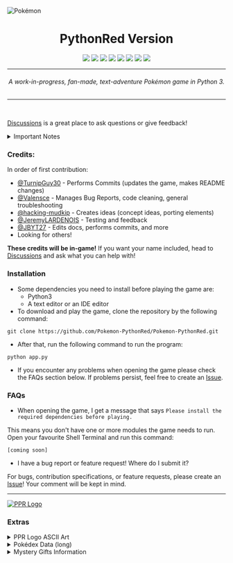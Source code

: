 ![Pokémon](https://raw.githubusercontent.com/Pokemon-PythonRed/Images/main/pokemon.png "Pokémon")
<h1 align="center">PythonRed Version</h1>
<p align="center">
	<a href="https://GitHub.com/Pokemon-PythonRed/Pokemon-PythonRed"><img src="https://gpvc.arturio.dev/Pokemon-PythonRed"></a> <!--Views-->
	<a href="https://GitHub.com/Pokemon-PythonRed/graphs/commit-activity"><img src="https://img.shields.io/badge/maintained%3F-yes-green.svg"></a> <!--Maintained?-->
	<a href="https://GitHub.com/TurnipGuy30"><img src="https://img.shields.io/badge/maintainer-TurnipGuy30-blue"></a> <!--Maintainer-->
	<a href="https://www.python.org/"><img src="https://img.shields.io/badge/made%20with-Python%203-1f425f.svg"></a> <!--Made with Python 3-->
	<a href="https://www.microsoft.com/en-au/software-download/windows10"><img src="https://img.shields.io/badge/platform-Windows%2010-yellow"></a> <!--Platform-->
	<a href="https://github.com/Pokemon-PythonRed/Pokemon-PythonRed/blob/master/LICENSE"><img src="https://img.shields.io/badge/license-CC0--1.0-black"></a> <!--License-->
	<a href="https://GitHub.com/Pokemon-PythonRed/Pokemon-PythonRed/issues"><img src="https://img.shields.io/github/issues/Pokemon-PythonRed/Pokemon-PythonRed.svg"></a> <!--Issues-->
	<a href="https://github.com/Pokemon-PythonRed/Pokemon-PythonRed/stargazers"><img src="https://img.shields.io/github/stars/Pokemon-PythonRed/Pokemon-PythonRed"/></a> <!--Stars-->
</p>

---
<h6 align="center">A work-in-progress, fan-made, text-adventure Pokémon game in Python 3.</h6>

---
<br>

[Discussions](https://github.com/Pokemon-PythonRed/Pokemon-PythonRed/discussions "Pokémon PythonRed Discussions") is a great place to ask questions or give feedback!

<details><summary>Important Notes</summary>

---
- This is not a perfect recreation of `Pokémon Red`; it's a fan-made game that, like `Pokémon Red`, takes place in the fictional Kanto region.
- Prior in-depth knowledge of the `Pokémon` franchise, especially the video game series, is recommended and may be required to fully enjoy this game.
- This project (this GitHub Repository and anything found within) is not endorsed by _Nintendo_, _GAME FREAK_, _Creatures Inc._, _The Pokémon Company_, or whoever owns the franchise these days. This is an independent, fan-made game.
- This game's plot is a work of fiction! Any references to real people or events are completely coincidental.
- The developers use Windows 10 OS, but some effort will be made to make this game cross-platform. However, if we cannot find a way to implement an element in this way, then this game will become Windows 10-only.
---
</details>

### Credits:
In order of first contribution:
- [@TurnipGuy30](https://github.com/TurnipGuy30 "TurnipGuy30's Profile") - Performs Commits (updates the game, makes README changes)
- [@Valensce](https://github.com/Valensce "Valensce's Profile") - Manages Bug Reports, code cleaning, general troubleshooting
- [@hacking-mudkip](https://github.com/hacking-mudkip "hacking-mudkip's Profile") - Creates ideas (concept ideas, porting elements)
- [@JeremyLARDENOIS](https://github.com/JeremyLARDENOIS "JeremyLARDENOIS's Profile") - Testing and feedback
- [@JBYT27](https://github.com/JBYT27) - Edits docs, performs commits, and more
- Looking for others!

**These credits will be in-game!** If you want your name included, head to [Discussions](https://github.com/Pokemon-PythonRed/Pokemon-PythonRed/discussions "Pokémon PythonRed Discussions") and ask what you can help with!

### Installation
- Some dependencies you need to install before playing the game are:
	- Python3
	- A text editor or an IDE editor
- To download and play the game, clone the repository by the following command:
```
git clone https://github.com/Pokemon-PythonRed/Pokemon-PythonRed.git
```
- After that, run the following command to run the program: 

```
python app.py
```

- If you encounter any problems when opening the game please check the FAQs section below. If problems persist, feel free to create an [Issue](https://github.com/Pokemon-PythonRed/Pokemon-PythonRed/issues "Pokémon PythonRed Issues").

### FAQs

- When opening the game, I get a message that says `Please install the required dependencies before playing.`

This means you don't have one or more modules the game needs to run. Open your favourite Shell Terminal and run this command:
```
[coming soon]
```

- I have a bug report or feature request! Where do I submit it?

For bugs, contribution specifications, or feature requests, please create an [Issue](https://github.com/Pokemon-PythonRed/Pokemon-PythonRed/issues "Pokémon PythonRed Issues")! Your comment will be kept in mind.

---
[![PPR Logo](https://raw.githubusercontent.com/Pokemon-PythonRed/Images/main/logo.png "PPR Homepage")](https://github.com/Pokemon-PythonRed)

### Extras

<details><summary>PPR Logo ASCII Art</summary>

(Sorry if it's too big for your screen!)
<pre align="center">
,#&@@&&&&&@&&#.
.*&&@&&&%(((((((((((((((((((((%&&@&@%,
,%&@&#(((((((((((((((((((((((((((((((((((((((%&&@#
.%&@#(((((((((((((((((((((((((((((((((((((((((((((((((((%@&%
@&&((((((((((((((((((((((((((((((((((((((((((((((((((((((((((((#@&&
/&@#*            /(((((((((((((((((((((((((((((((((((((((((((((((((((((%&@.
/&@.                   ((((((((((((((((((((((((((((((((((((((((((((((((((((((#&@.
.@@.                       ((((((((((((((((((((((((((((((((((((((((((((((((((((((((%&&
/&@                          /((((((((((((((((((((((((((((((((((((((((((((((((((((((((((@@.
(&%,                           (((((((((((((((((((((((((((((((((((((((((((((((((((((((((((((&&,
/@%(.                           /(((((((((((((((((((((((((((((((((((((((((((((((((((((((((((((((&@.
.@&(((                           ((((((((((((((((((((((((((((((((((((((((%#%%%&&&&&%%%#%((((((((((((@@
%&((((/        .*#&%%###############%&#((((#%%&%###############%&%((#&&####################%&#((((((((%&*
&@((((((  .%&########((/,          *#############(/,          ,(#########/.               ,(###%&((((((((&%
.&%(((((((&#####(,                      .###/.                      (##,                       .###%#(((((((&@
&#(((((((&###                                                                     ,***,.         (##%((((((((&@
.&%((((((((&##(            /#########(                .##########             ,#############/      .####((((((((&@
@&(((((((((%%###(***      .###&&&@%###       **.      (##%@&@&###.            *##%@%#####@###       (###(((((((((&&
&@(((((((((((%&&####/      .##%@&&###/       *##.      ###@&@####.             *##%&&%%%&@%##(       (###((((((((((&*
,&#((((((((((((#&&&##/      ,##%&###(        *###      .###&####,       ./      *##&(,&##@####       *####((((((((((%@
%@(((((((((((((((#&##/      *#####/        .#####      .######         (#/      *##&%#@#####.       *###@((((((((((((&(
@%(((((((((((((#&&%##*      *##,         .#######      .##/          (###*      *########,         ####&&&#((((((((((&&
#@(((((((%&@&%#####%##/                 *###%@@###                 .(#####,      /#*,            .####@&#####%&&&(((((%&
@&(&&&%##########&####/              *####%@@%####              ,####%@###.                    (####@&#############%&&&&
&&%&%%%##########%##,            ,#####%@%%@%##/            .(####%@&%&###                ./#####&@&###################&
@&%%%%%%########%###.        .#####%@&%&&#(%%##/         (#####&&%&&%%@###           .#######&@&&%#####################&
%&%%%%%%%%#######&####(       (##@%%&%/.    &%####,      /##&&%&%##&@#&##(             .(###&@%/%@@&%##################&
@%%%%%%%%%%&&@@#/&@###.      (##&%/.       #&@%##/      *##%&/#######&##(      ,         (###%*        *&@&%##########@
%&%%&&@@/*********%%##*      /##&(          .&&##(      .##%%%&%#####&##/      *##         ,###%%             .%@&%##&(
.&(***/***********(&##(      *##%#           .&###       ###&.   *&@&&##/      *####.         ####&*                %@
%@****************&###      .##%%            %%##.      (##%.      /&##/      *######/         /###%%             ,&,
&&***************%###,      ###&            #%##/      /##%,      /&##/      *##%@&####.        ,###%,           &%
@%**************(%##*      (##%            (&##(      *##%,      /&##/      *##%&%%@####*       .##%/          &@
@%*************(%##/      ###%             &###.     /##%,      /&##*      *##%*,#&%&&###(.   *###&*         @@
@&*************%&####((####&%             ,@####((####%#       /&###,    ,###&,   ,&%&@########&%          @@
&&*************%&@&%%%%&&&%*             ,%&@&%%%%&&&%         %@%########%@        (&%%%%%%&&/         *&(
*&#*************#&&&&&&%(*/               .%&&&&&&#           /%&%&&&&&&&%/          ./(((            &@
@@**************************                                  ./(((((/,                          /#&%
.@&***************************                                                               **/&@
,&&*/**************************,                                                       ****/&@
@@*******************************                                               /*/***%&@
&&&********************************/,                                   */********&@/
.&&%****************************************,..           ..,****************&&&
.@&&/*****************************************************************(&@%
(@&&*/*****************************************************/**/@@@.
*@&&%************************************************/&&@&.
*&@&&%(***********************************(&@&@%,
,%@&&&&&&%#(/****,****/(#%&&&&&@@#,
</pre>
</details>

<details><summary>Pokédex Data (long)</summary>

```python
{
	'MissingNo.': {
		'index': 0,
		'name': 'MISSINGNO.',
		'type': 'NULL',
		'total': 6000,
		'hp': 10000,
		'atk': 10000,
		'def': 10000,
		'spa': 10000,
		'spd': 10000,
		'spe': 10000,
		'seen': False,
		'caught': False
	},
	'Bulbasaur': {
		'index': 1,
		'name': 'BULBASAUR',
		'type': 'GRASS',
		'total': 318,
		'hp': 45,
		'atk': 49,
		'def': 49,
		'spa': 65,
		'spd': 65,
		'spe': 45,
		'seen': False,
		'caught': False
	},
	'Ivysaur': {
		'index': 2,
		'name': 'IVYSAUR',
		'type': 'GRASS',
		'total': 405,
		'hp': 60,
		'atk': 62,
		'def': 63,
		'spa': 80,
		'spd': 80,
		'spe': 60,
		'seen': False,
		'caught': False
	},
	'Venusaur': {
		'index': 3,
		'name': 'VENUSAUR',
		'type': 'GRASS',
		'total': 525,
		'hp': 80,
		'atk': 82,
		'def': 83,
		'spa': 100,
		'spd': 100,
		'spe': 80,
		'seen': False,
		'caught': False
	},
	'Charmander': {
		'index': 4,
		'name': 'CHARMANDER',
		'type': 'FIRE',
		'total': 309,
		'hp': 39,
		'atk': 52,
		'def': 43,
		'spa': 60,
		'spd': 50,
		'spe': 65,
		'seen': False,
		'caught': False
	},
	'Charmeleon': {
		'index': 5,
		'name': 'CHARMELEON',
		'type': 'FIRE',
		'total': 405,
		'hp': 58,
		'atk': 64,
		'def': 58,
		'spa': 80,
		'spd': 65,
		'spe': 80,
		'seen': False,
		'caught': False
	},
	'Charizard': {
		'index': 6,
		'name': 'CHARIZARD',
		'type': 'FIRE',
		'total': 534,
		'hp': 78,
		'atk': 84,
		'def': 78,
		'spa': 109,
		'spd': 85,
		'spe': 100,
		'seen': False,
		'caught': False
	},
	'Squirtle': {
		'index': 7,
		'name': 'SQUIRTLE',
		'type': 'WATER',
		'total': 314,
		'hp': 44,
		'atk': 48,
		'def': 65,
		'spa': 50,
		'spd': 64,
		'spe': 43,
		'seen': False,
		'caught': False
	},
	'Wartortle': {
		'index': 8,
		'name': 'WARTORTLE',
		'type': 'WATER',
		'total': 405,
		'hp': 59,
		'atk': 63,
		'def': 80,
		'spa': 65,
		'spd': 80,
		'spe': 58,
		'seen': False,
		'caught': False
	},
	'Blastoise': {
		'index': 9,
		'name': 'BLASTOISE',
		'type': 'WATER',
		'total': 530,
		'hp': 79,
		'atk': 83,
		'def': 100,
		'spa': 85,
		'spd': 105,
		'spe': 78,
		'seen': False,
		'caught': False
	},
	'Caterpie': {
		'index': 10,
		'name': 'CATERPIE',
		'type': 'BUG',
		'total': 195,
		'hp': 45,
		'atk': 30,
		'def': 35,
		'spa': 20,
		'spd': 20,
		'spe': 45,
		'seen': False,
		'caught': False
	},
	'Metapod': {
		'index': 11,
		'name': 'METAPOD',
		'type': 'BUG',
		'total': 205,
		'hp': 50,
		'atk': 20,
		'def': 55,
		'spa': 25,
		'spd': 25,
		'spe': 30,
		'seen': False,
		'caught': False
	},
	'Butterfree': {
		'index': 12,
		'name': 'BUTTERFREE',
		'type': 'BUG',
		'total': 395,
		'hp': 60,
		'atk': 45,
		'def': 50,
		'spa': 90,
		'spd': 80,
		'spe': 70,
		'seen': False,
		'caught': False
	},
	'Weedle': {
		'index': 13,
		'name': 'WEEDLE',
		'type': 'BUG',
		'total': 195,
		'hp': 40,
		'atk': 35,
		'def': 30,
		'spa': 20,
		'spd': 20,
		'spe': 50,
		'seen': False,
		'caught': False
	},
	'Kakuna': {
		'index': 14,
		'name': 'KAKUNA',
		'type': 'BUG',
		'total': 205,
		'hp': 45,
		'atk': 25,
		'def': 50,
		'spa': 25,
		'spd': 25,
		'spe': 35,
		'seen': False,
		'caught': False
	},
	'Beedrill': {
		'index': 15,
		'name': 'BEEDRILL',
		'type': 'BUG',
		'total': 395,
		'hp': 65,
		'atk': 90,
		'def': 40,
		'spa': 45,
		'spd': 80,
		'spe': 75,
		'seen': False,
		'caught': False
	},
	'Pidgey': {
		'index': 16,
		'name': 'PIDGEY',
		'type': 'NORMAL',
		'total': 251,
		'hp': 40,
		'atk': 45,
		'def': 40,
		'spa': 35,
		'spd': 35,
		'spe': 56,
		'seen': False,
		'caught': False
	},
	'Pidgeotto': {
		'index': 17,
		'name': 'PIDGEOTTO',
		'type': 'NORMAL',
		'total': 349,
		'hp': 63,
		'atk': 60,
		'def': 55,
		'spa': 50,
		'spd': 50,
		'spe': 71,
		'seen': False,
		'caught': False
	},
	'Pidgeot': {
		'index': 18,
		'name': 'PIDGEOT',
		'type': 'NORMAL',
		'total': 479,
		'hp': 83,
		'atk': 80,
		'def': 75,
		'spa': 70,
		'spd': 70,
		'spe': 101,
		'seen': False,
		'caught': False
	},
	'Rattata': {
		'index': 19,
		'name': 'RATTATA',
		'type': 'NORMAL',
		'total': 253,
		'hp': 30,
		'atk': 56,
		'def': 35,
		'spa': 25,
		'spd': 35,
		'spe': 72,
		'seen': False,
		'caught': False
	},
	'Ratticate': {
		'index': 20,
		'name': 'RATICATE',
		'type': 'NORMAL',
		'total': 413,
		'hp': 55,
		'atk': 81,
		'def': 60,
		'spa': 50,
		'spd': 70,
		'spe': 97,
		'seen': False,
		'caught': False
	},
	'Spearow': {
		'index': 21,
		'name': 'SPEAROW',
		'type': 'NORMAL',
		'total': 262,
		'hp': 40,
		'atk': 60,
		'def': 30,
		'spa': 31,
		'spd': 31,
		'spe': 70,
		'seen': False,
		'caught': False
	},
	'Fearow': {
		'index': 22,
		'name': 'FEAROW',
		'type': 'NORMAL',
		'total': 442,
		'hp': 65,
		'atk': 90,
		'def': 65,
		'spa': 61,
		'spd': 61,
		'spe': 100,
		'seen': False,
		'caught': False
	},
	'Ekans': {
		'index': 23,
		'name': 'EKANS',
		'type': 'POISON',
		'total': 288,
		'hp': 35,
		'atk': 60,
		'def': 44,
		'spa': 40,
		'spd': 54,
		'spe': 55,
		'seen': False,
		'caught': False
	},
	'Arbok': {
		'index': 24,
		'name': 'ARBOK',
		'type': 'POISON',
		'total': 448,
		'hp': 60,
		'atk': 95,
		'def': 69,
		'spa': 65,
		'spd': 79,
		'spe': 80,
		'seen': False,
		'caught': False
	},
	'Pikachu': {
		'index': 25,
		'name': 'PIKACHU',
		'type': 'ELECTRIC',
		'total': 320,
		'hp': 35,
		'atk': 55,
		'def': 40,
		'spa': 50,
		'spd': 50,
		'spe': 90,
		'seen': False,
		'caught': False
	},
	'Raichu': {
		'index': 26,
		'name': 'RAICHU',
		'type': 'ELECTRIC',
		'total': 485,
		'hp': 60,
		'atk': 90,
		'def': 55,
		'spa': 90,
		'spd': 80,
		'spe': 110,
		'seen': False,
		'caught': False
	},
	'Sandshrew': {
		'index': 27,
		'name': 'SANDSHREW',
		'type': 'GROUND',
		'total': 300,
		'hp': 50,
		'atk': 75,
		'def': 85,
		'spa': 20,
		'spd': 30,
		'spe': 40,
		'seen': False,
		'caught': False
	},
	'Sandslash': {
		'index': 28,
		'name': 'SANDSLASH',
		'type': 'GROUND',
		'total': 450,
		'hp': 75,
		'atk': 100,
		'def': 110,
		'spa': 45,
		'spd': 55,
		'spe': 65,
		'seen': False,
		'caught': False
	},
	'Nidoran-Female': {
		'index': 29,
		'name': 'NIDORAN♀',
		'type': 'POISON',
		'total': 275,
		'hp': 55,
		'atk': 47,
		'def': 52,
		'spa': 40,
		'spd': 40,
		'spe': 41,
		'seen': False,
		'caught': False
	},
	'Nidorina': {
		'index': 30,
		'name': 'NIDORINA',
		'type': 'POISON',
		'total': 365,
		'hp': 70,
		'atk': 62,
		'def': 67,
		'spa': 55,
		'spd': 55,
		'spe': 56,
		'seen': False,
		'caught': False
	},
	'Nidoqueen': {
		'index': 31,
		'name': 'NIDOQUEEN',
		'type': 'POISON',
		'total': 505,
		'hp': 90,
		'atk': 92,
		'def': 87,
		'spa': 75,
		'spd': 85,
		'spe': 76,
		'seen': False,
		'caught': False
	},
	'Nidoran-Male': {
		'index': 32,
		'name': 'NIDORAN♂',
		'type': 'POISON',
		'total': 273,
		'hp': 46,
		'atk': 57,
		'def': 40,
		'spa': 40,
		'spd': 40,
		'spe': 50,
		'seen': False,
		'caught': False
	},
	'Nidorino': {
		'index': 33,
		'name': 'NIDORINO',
		'type': 'POISON',
		'total': 365,
		'hp': 61,
		'atk': 72,
		'def': 57,
		'spa': 55,
		'spd': 55,
		'spe': 65,
		'seen': False,
		'caught': False
	},
	'Nidoking': {
		'index': 34,
		'name': 'NIDOKING',
		'type': 'POISON',
		'total': 505,
		'hp': 81,
		'atk': 102,
		'def': 77,
		'spa': 85,
		'spd': 75,
		'spe': 85,
		'seen': False,
		'caught': False
	},
	'Clefairy': {
		'index': 35,
		'name': 'CLEFAIRY',
		'type': 'FAIRY',
		'total': 323,
		'hp': 70,
		'atk': 45,
		'def': 48,
		'spa': 60,
		'spd': 65,
		'spe': 35,
		'seen': False,
		'caught': False
	},
	'Clefable': {
		'index': 36,
		'name': 'CLEFABLE',
		'type': 'FAIRY',
		'total': 483,
		'hp': 95,
		'atk': 70,
		'def': 73,
		'spa': 95,
		'spd': 90,
		'spe': 60,
		'seen': False,
		'caught': False
	},
	'Vulpix': {
		'index': 37,
		'name': 'VULPIX',
		'type': 'FIRE',
		'total': 299,
		'hp': 38,
		'atk': 41,
		'def': 40,
		'spa': 50,
		'spd': 65,
		'spe': 65,
		'seen': False,
		'caught': False
	},
	'Ninetales': {
		'index': 38,
		'name': 'NINETALES',
		'type': 'FIRE',
		'total': 505,
		'hp': 73,
		'atk': 76,
		'def': 75,
		'spa': 81,
		'spd': 100,
		'spe': 100,
		'seen': False,
		'caught': False
	},
	'Jigglypuff': {
		'index': 39,
		'name': 'JIGGLYPUFF',
		'type': 'NORMAL',
		'total': 270,
		'hp': 115,
		'atk': 45,
		'def': 20,
		'spa': 45,
		'spd': 25,
		'spe': 20,
		'seen': False,
		'caught': False
	},
	'Wigglytuff': {
		'index': 40,
		'name': 'WIGGLYTUFF',
		'type': 'NORMAL',
		'total': 435,
		'hp': 140,
		'atk': 70,
		'def': 45,
		'spa': 85,
		'spd': 50,
		'spe': 45,
		'seen': False,
		'caught': False
	},
	'Zubat': {
		'index': 41,
		'name': 'ZUBAT',
		'type': 'POISON',
		'total': 245,
		'hp': 40,
		'atk': 45,
		'def': 35,
		'spa': 30,
		'spd': 40,
		'spe': 55,
		'seen': False,
		'caught': False
	},
	'Golbat': {
		'index': 42,
		'name': 'GOLBAT',
		'type': 'POISON',
		'total': 455,
		'hp': 75,
		'atk': 80,
		'def': 70,
		'spa': 65,
		'spd': 75,
		'spe': 90,
		'seen': False,
		'caught': False
	},
	'Oddish': {
		'index': 43,
		'name': 'ODDISH',
		'type': 'GRASS',
		'total': 320,
		'hp': 45,
		'atk': 50,
		'def': 55,
		'spa': 75,
		'spd': 65,
		'spe': 30,
		'seen': False,
		'caught': False
	},
	'Gloom': {
		'index': 44,
		'name': 'GLOOM',
		'type': 'GRASS',
		'total': 395,
		'hp': 60,
		'atk': 65,
		'def': 70,
		'spa': 85,
		'spd': 75,
		'spe': 40,
		'seen': False,
		'caught': False
	},
	'Vileplume': {
		'index': 45,
		'name': 'VILEPLUME',
		'type': 'GRASS',
		'total': 490,
		'hp': 75,
		'atk': 80,
		'def': 85,
		'spa': 110,
		'spd': 90,
		'spe': 50,
		'seen': False,
		'caught': False
	},
	'Paras': {
		'index': 46,
		'name': 'PARAS',
		'type': 'BUG',
		'total': 285,
		'hp': 35,
		'atk': 70,
		'def': 55,
		'spa': 45,
		'spd': 55,
		'spe': 25,
		'seen': False,
		'caught': False
	},
	'Parasect': {
		'index': 47,
		'name': 'PARASECT',
		'type': 'BUG',
		'total': 405,
		'hp': 60,
		'atk': 95,
		'def': 80,
		'spa': 60,
		'spd': 80,
		'spe': 30,
		'seen': False,
		'caught': False
	},
	'Venonat': {
		'index': 48,
		'name': 'VENONAT',
		'type': 'BUG',
		'total': 305,
		'hp': 60,
		'atk': 55,
		'def': 50,
		'spa': 40,
		'spd': 55,
		'spe': 45,
		'seen': False,
		'caught': False
	},
	'Venomoth': {
		'index': 49,
		'name': 'VENOMOTH',
		'type': 'BUG',
		'total': 450,
		'hp': 70,
		'atk': 65,
		'def': 60,
		'spa': 90,
		'spd': 75,
		'spe': 90,
		'seen': False,
		'caught': False
	},
	'Diglett': {
		'index': 50,
		'name': 'DIGLETT',
		'type': 'GROUND',
		'total': 265,
		'hp': 10,
		'atk': 55,
		'def': 25,
		'spa': 35,
		'spd': 45,
		'spe': 95,
		'seen': False,
		'caught': False
	},
	'Dugtrio': {
		'index': 51,
		'name': 'DUGTRIO',
		'type': 'GROUND',
		'total': 425,
		'hp': 35,
		'atk': 100,
		'def': 50,
		'spa': 50,
		'spd': 70,
		'spe': 120,
		'seen': False,
		'caught': False
	},
	'Meowth': {
		'index': 52,
		'name': 'MEOWTH',
		'type': 'NORMAL',
		'total': 290,
		'hp': 40,
		'atk': 45,
		'def': 35,
		'spa': 40,
		'spd': 40,
		'spe': 90,
		'seen': False,
		'caught': False
	},
	'Persian': {
		'index': 53,
		'name': 'PERSIAN',
		'type': 'NORMAL',
		'total': 440,
		'hp': 65,
		'atk': 70,
		'def': 60,
		'spa': 65,
		'spd': 65,
		'spe': 115,
		'seen': False,
		'caught': False
	},
	'Psyduck': {
		'index': 54,
		'name': 'PSYDUCK',
		'type': 'WATER',
		'total': 320,
		'hp': 50,
		'atk': 52,
		'def': 48,
		'spa': 65,
		'spd': 50,
		'spe': 55,
		'seen': False,
		'caught': False
	},
	'Golduck': {
		'index': 55,
		'name': 'GOLDUCK',
		'type': 'WATER',
		'total': 500,
		'hp': 80,
		'atk': 82,
		'def': 78,
		'spa': 95,
		'spd': 80,
		'spe': 85,
		'seen': False,
		'caught': False
	},
	'Mankey': {
		'index': 56,
		'name': 'MANKEY',
		'type': 'FIGHTING',
		'total': 305,
		'hp': 40,
		'atk': 80,
		'def': 35,
		'spa': 35,
		'spd': 45,
		'spe': 70,
		'seen': False,
		'caught': False
	},
	'Primeape': {
		'index': 57,
		'name': 'PRIMEAPE',
		'type': 'FIGHTING',
		'total': 455,
		'hp': 65,
		'atk': 105,
		'def': 60,
		'spa': 60,
		'spd': 70,
		'spe': 95,
		'seen': False,
		'caught': False
	},
	'Growlithe': {
		'index': 58,
		'name': 'GROWLITHE',
		'type': 'FIRE',
		'total': 350,
		'hp': 55,
		'atk': 70,
		'def': 45,
		'spa': 70,
		'spd': 50,
		'spe': 60,
		'seen': False,
		'caught': False
	},
	'Arcanine': {
		'index': 59,
		'name': 'ARCANINE',
		'type': 'FIRE',
		'total': 555,
		'hp': 90,
		'atk': 110,
		'def': 80,
		'spa': 100,
		'spd': 80,
		'spe': 95,
		'seen': False,
		'caught': False
	},
	'Poliwag': {
		'index': 60,
		'name': 'POLIWAG',
		'type': 'WATER',
		'total': 300,
		'hp': 40,
		'atk': 50,
		'def': 40,
		'spa': 40,
		'spd': 40,
		'spe': 90,
		'seen': False,
		'caught': False
	},
	'Poliwhirl': {
		'index': 61,
		'name': 'POLIWHIRL',
		'type': 'WATER',
		'total': 385,
		'hp': 65,
		'atk': 65,
		'def': 65,
		'spa': 50,
		'spd': 50,
		'spe': 90,
		'seen': False,
		'caught': False
	},
	'Poliwrath': {
		'index': 62,
		'name': 'POLIWRATH',
		'type': 'WATER',
		'total': 510,
		'hp': 90,
		'atk': 95,
		'def': 95,
		'spa': 70,
		'spd': 90,
		'spe': 70,
		'seen': False,
		'caught': False
	},
	'Abra': {
		'index': 63,
		'name': 'ABRA',
		'type': 'PSYCHIC',
		'total': 310,
		'hp': 25,
		'atk': 20,
		'def': 15,
		'spa': 105,
		'spd': 55,
		'spe': 90,
		'seen': False,
		'caught': False
	},
	'Kadabra': {
		'index': 64,
		'name': 'KADABRA',
		'type': 'PSYCHIC',
		'total': 400,
		'hp': 40,
		'atk': 35,
		'def': 30,
		'spa': 120,
		'spd': 70,
		'spe': 105,
		'seen': False,
		'caught': False
	},
	'Alakazam': {
		'index': 65,
		'name': 'ALAKAZAM',
		'type': 'PSYCHIC',
		'total': 500,
		'hp': 55,
		'atk': 50,
		'def': 45,
		'spa': 135,
		'spd': 95,
		'spe': 120,
		'seen': False,
		'caught': False
	},
	'Machop': {
		'index': 66,
		'name': 'MACHOP',
		'type': 'FIGHTING',
		'total': 305,
		'hp': 70,
		'atk': 80,
		'def': 50,
		'spa': 35,
		'spd': 35,
		'spe': 35,
		'seen': False,
		'caught': False
	},
	'Machoke': {
		'index': 67,
		'name': 'MACHOKE',
		'type': 'FIGHTING',
		'total': 405,
		'hp': 80,
		'atk': 100,
		'def': 70,
		'spa': 50,
		'spd': 60,
		'spe': 45,
		'seen': False,
		'caught': False
	},
	'Machamp': {
		'index': 68,
		'name': 'MACHAMP',
		'type': 'FIGHTING',
		'total': 505,
		'hp': 90,
		'atk': 130,
		'def': 80,
		'spa': 65,
		'spd': 85,
		'spe': 55,
		'seen': False,
		'caught': False
	},
	'Bellsprout': {
		'index': 69,
		'name': 'BELLSPROUT',
		'type': 'GRASS',
		'total': 300,
		'hp': 50,
		'atk': 75,
		'def': 35,
		'spa': 70,
		'spd': 30,
		'spe': 40,
		'seen': False,
		'caught': False
	},
	'Weepinbell': {
		'index': 70,
		'name': 'WEEPINBELL',
		'type': 'GRASS',
		'total': 390,
		'hp': 65,
		'atk': 90,
		'def': 50,
		'spa': 85,
		'spd': 45,
		'spe': 55,
		'seen': False,
		'caught': False
	},
	'Victreebell': {
		'index': 71,
		'name': 'VICTREEBEL',
		'type': 'GRASS',
		'total': 490,
		'hp': 80,
		'atk': 105,
		'def': 65,
		'spa': 100,
		'spd': 70,
		'spe': 70,
		'seen': False,
		'caught': False
	},
	'Tentacool': {
		'index': 72,
		'name': 'TENTACOOL',
		'type': 'WATER',
		'total': 335,
		'hp': 40,
		'atk': 40,
		'def': 35,
		'spa': 50,
		'spd': 100,
		'spe': 70,
		'seen': False,
		'caught': False
	},
	'Tentacruel': {
		'index': 73,
		'name': 'TENTACRUEL',
		'type': 'WATER',
		'total': 515,
		'hp': 80,
		'atk': 70,
		'def': 65,
		'spa': 80,
		'spd': 120,
		'spe': 100,
		'seen': False,
		'caught': False
	},
	'Geodude': {
		'index': 74,
		'name': 'GEODUDE',
		'type': 'ROCK',
		'total': 300,
		'hp': 40,
		'atk': 80,
		'def': 100,
		'spa': 30,
		'spd': 30,
		'spe': 20,
		'seen': False,
		'caught': False
	},
	'Graveler': {
		'index': 75,
		'name': 'GRAVELER',
		'type': 'ROCK',
		'total': 390,
		'hp': 55,
		'atk': 95,
		'def': 115,
		'spa': 45,
		'spd': 45,
		'spe': 35,
		'seen': False,
		'caught': False
	},
	'Golem': {
		'index': 76,
		'name': 'GOLEM',
		'type': 'ROCK',
		'total': 495,
		'hp': 80,
		'atk': 120,
		'def': 130,
		'spa': 55,
		'spd': 65,
		'spe': 45,
		'seen': False,
		'caught': False
	},
	'Ponyta': {
		'index': 77,
		'name': 'PONYTA',
		'type': 'FIRE',
		'total': 410,
		'hp': 50,
		'atk': 85,
		'def': 55,
		'spa': 65,
		'spd': 65,
		'spe': 90,
		'seen': False,
		'caught': False
	},
	'Rapidash': {
		'index': 78,
		'name': 'RAPIDASH',
		'type': 'FIRE',
		'total': 500,
		'hp': 65,
		'atk': 100,
		'def': 70,
		'spa': 80,
		'spd': 80,
		'spe': 105,
		'seen': False,
		'caught': False
	},
	'Slowpoke': {
		'index': 79,
		'name': 'SLOWPOKE',
		'type': 'WATER',
		'total': 315,
		'hp': 90,
		'atk': 65,
		'def': 65,
		'spa': 40,
		'spd': 40,
		'spe': 15,
		'seen': False,
		'caught': False
	},
	'Slowbro': {
		'index': 80,
		'name': 'SLOWBRO',
		'type': 'WATER',
		'total': 490,
		'hp': 95,
		'atk': 75,
		'def': 110,
		'spa': 100,
		'spd': 80,
		'spe': 30,
		'seen': False,
		'caught': False
	},
	'Magnemite': {
		'index': 81,
		'name': 'MAGNEMITE',
		'type': 'ELECTRIC',
		'total': 325,
		'hp': 25,
		'atk': 35,
		'def': 70,
		'spa': 95,
		'spd': 55,
		'spe': 45,
		'seen': False,
		'caught': False
	},
	'Magneton': {
		'index': 82,
		'name': 'MAGNETON',
		'type': 'ELECTRIC',
		'total': 465,
		'hp': 50,
		'atk': 60,
		'def': 95,
		'spa': 120,
		'spd': 70,
		'spe': 70,
		'seen': False,
		'caught': False
	},
	'Farfetch\'d': {
		'index': 83,
		'name': 'FARFETCH\'D',
		'type': 'NORMAL',
		'total': 377,
		'hp': 52,
		'atk': 90,
		'def': 55,
		'spa': 58,
		'spd': 62,
		'spe': 60,
		'seen': False,
		'caught': False
	},
	'Doduo': {
		'index': 84,
		'name': 'DODUO',
		'type': 'NORMAL',
		'total': 310,
		'hp': 35,
		'atk': 85,
		'def': 45,
		'spa': 35,
		'spd': 35,
		'spe': 75,
		'seen': False,
		'caught': False
	},
	'Dodrio': {
		'index': 85,
		'name': 'DODRIO',
		'type': 'NORMAL',
		'total': 470,
		'hp': 60,
		'atk': 110,
		'def': 70,
		'spa': 60,
		'spd': 60,
		'spe': 110,
		'seen': False,
		'caught': False
	},
	'Seel': {
		'index': 86,
		'name': 'SEEL',
		'type': 'WATER',
		'total': 325,
		'hp': 65,
		'atk': 45,
		'def': 55,
		'spa': 45,
		'spd': 70,
		'spe': 45,
		'seen': False,
		'caught': False
	},
	'Dewgong': {
		'index': 87,
		'name': 'DEWGONG',
		'type': 'WATER',
		'total': 475,
		'hp': 90,
		'atk': 70,
		'def': 80,
		'spa': 70,
		'spd': 95,
		'spe': 70,
		'seen': False,
		'caught': False
	},
	'Grimer': {
		'index': 88,
		'name': 'GRIMER',
		'type': 'POISON',
		'total': 325,
		'hp': 80,
		'atk': 80,
		'def': 50,
		'spa': 40,
		'spd': 50,
		'spe': 25,
		'seen': False,
		'caught': False
	},
	'Muk': {
		'index': 89,
		'name': 'MUK',
		'type': 'POISON',
		'total': 500,
		'hp': 105,
		'atk': 105,
		'def': 75,
		'spa': 65,
		'spd': 100,
		'spe': 50,
		'seen': False,
		'caught': False
	},
	'Shellder': {
		'index': 90,
		'name': 'SHELLDER',
		'type': 'WATER',
		'total': 305,
		'hp': 30,
		'atk': 65,
		'def': 100,
		'spa': 45,
		'spd': 25,
		'spe': 40,
		'seen': False,
		'caught': False
	},
	'Cloyster': {
		'index': 91,
		'name': 'CLOYSTER',
		'type': 'WATER',
		'total': 525,
		'hp': 50,
		'atk': 95,
		'def': 180,
		'spa': 85,
		'spd': 45,
		'spe': 70,
		'seen': False,
		'caught': False
	},
	'Gastly': {
		'index': 92,
		'name': 'GASTLY',
		'type': 'GHOST',
		'total': 310,
		'hp': 30,
		'atk': 35,
		'def': 30,
		'spa': 100,
		'spd': 35,
		'spe': 80,
		'seen': False,
		'caught': False
	},
	'Haunter': {
		'index': 93,
		'name': 'HAUNTER',
		'type': 'GHOST',
		'total': 405,
		'hp': 45,
		'atk': 50,
		'def': 45,
		'spa': 115,
		'spd': 55,
		'spe': 95,
		'seen': False,
		'caught': False
	},
	'Gengar': {
		'index': 94,
		'name': 'GENGAR',
		'type': 'GHOST',
		'total': 500,
		'hp': 60,
		'atk': 65,
		'def': 60,
		'spa': 130,
		'spd': 75,
		'spe': 110,
		'seen': False,
		'caught': False
	},
	'Onix': {
		'index': 95,
		'name': 'ONIX',
		'type': 'ROCK',
		'total': 385,
		'hp': 35,
		'atk': 45,
		'def': 160,
		'spa': 30,
		'spd': 45,
		'spe': 70,
		'seen': False,
		'caught': False
	},
	'Drowzee': {
		'index': 96,
		'name': 'DROWZEE',
		'type': 'PSYCHIC',
		'total': 328,
		'hp': 60,
		'atk': 48,
		'def': 45,
		'spa': 43,
		'spd': 90,
		'spe': 42,
		'seen': False,
		'caught': False
	},
	'Hypno': {
		'index': 97,
		'name': 'HYPNO',
		'type': 'PSYCHIC',
		'total': 483,
		'hp': 85,
		'atk': 73,
		'def': 70,
		'spa': 73,
		'spd': 115,
		'spe': 67,
		'seen': False,
		'caught': False
	},
	'Krabby': {
		'index': 98,
		'name': 'KRABBY',
		'type': 'WATER',
		'total': 325,
		'hp': 30,
		'atk': 105,
		'def': 90,
		'spa': 25,
		'spd': 25,
		'spe': 50,
		'seen': False,
		'caught': False
	},
	'Kingler': {
		'index': 99,
		'name': 'KINGLER',
		'type': 'WATER',
		'total': 475,
		'hp': 55,
		'atk': 130,
		'def': 115,
		'spa': 50,
		'spd': 50,
		'spe': 75,
		'seen': False,
		'caught': False
	},
	'Voltorb': {
		'index': 100,
		'name': 'VOLTORB',
		'type': 'ELECTRIC',
		'total': 330,
		'hp': 40,
		'atk': 30,
		'def': 50,
		'spa': 55,
		'spd': 55,
		'spe': 100,
		'seen': False,
		'caught': False
	},
	'Electrode': {
		'index': 101,
		'name': 'ELECTRODE',
		'type': 'ELECTRIC',
		'total': 490,
		'hp': 60,
		'atk': 50,
		'def': 70,
		'spa': 80,
		'spd': 80,
		'spe': 150,
		'seen': False,
		'caught': False
	},
	'Exeggcute': {
		'index': 102,
		'name': 'EXEGGCUTE',
		'type': 'GRASS',
		'total': 325,
		'hp': 60,
		'atk': 40,
		'def': 80,
		'spa': 60,
		'spd': 45,
		'spe': 40,
		'seen': False,
		'caught': False
	},
	'Exeggutor': {
		'index': 103,
		'name': 'EXEGGUTOR',
		'type': 'GRASS',
		'total': 530,
		'hp': 95,
		'atk': 95,
		'def': 85,
		'spa': 125,
		'spd': 75,
		'spe': 55,
		'seen': False,
		'caught': False
	},
	'Cubone': {
		'index': 104,
		'name': 'CUBONE',
		'type': 'GROUND',
		'total': 320,
		'hp': 50,
		'atk': 50,
		'def': 95,
		'spa': 40,
		'spd': 50,
		'spe': 35,
		'seen': False,
		'caught': False
	},
	'Marowak': {
		'index': 105,
		'name': 'MAROWAK',
		'type': 'GROUND',
		'total': 425,
		'hp': 60,
		'atk': 80,
		'def': 110,
		'spa': 50,
		'spd': 80,
		'spe': 45,
		'seen': False,
		'caught': False
	},
	'Hitmonlee': {
		'index': 106,
		'name': 'HITMONLEE',
		'type': 'FIGHTING',
		'total': 455,
		'hp': 50,
		'atk': 120,
		'def': 53,
		'spa': 35,
		'spd': 110,
		'spe': 87,
		'seen': False,
		'caught': False
	},
	'Hitmonchan': {
		'index': 107,
		'name': 'HITMONCHAN',
		'type': 'FIGHTING',
		'total': 455,
		'hp': 50,
		'atk': 105,
		'def': 79,
		'spa': 35,
		'spd': 110,
		'spe': 76,
		'seen': False,
		'caught': False
	},
	'Lickitung': {
		'index': 108,
		'name': 'LICKITUNG',
		'type': 'NORMAL',
		'total': 385,
		'hp': 90,
		'atk': 55,
		'def': 75,
		'spa': 60,
		'spd': 75,
		'spe': 30,
		'seen': False,
		'caught': False
	},
	'Koffing': {
		'index': 109,
		'name': 'KOFFING',
		'type': 'POISON',
		'total': 340,
		'hp': 40,
		'atk': 65,
		'def': 95,
		'spa': 60,
		'spd': 45,
		'spe': 35,
		'seen': False,
		'caught': False
	},
	'Weezing': {
		'index': 110,
		'name': 'WEEZING',
		'type': 'POISON',
		'total': 490,
		'hp': 65,
		'atk': 90,
		'def': 120,
		'spa': 85,
		'spd': 70,
		'spe': 60,
		'seen': False,
		'caught': False
	},
	'Rhyhorn': {
		'index': 111,
		'name': 'RHYHORN',
		'type': 'GROUND',
		'total': 345,
		'hp': 80,
		'atk': 85,
		'def': 95,
		'spa': 30,
		'spd': 30,
		'spe': 25,
		'seen': False,
		'caught': False
	},
	'Rhydon': {
		'index': 112,
		'name': 'RHYDON',
		'type': 'GROUND',
		'total': 485,
		'hp': 105,
		'atk': 130,
		'def': 120,
		'spa': 45,
		'spd': 45,
		'spe': 40,
		'seen': False,
		'caught': False
	},
	'Chansey': {
		'index': 113,
		'name': 'CHANSEY',
		'type': 'NORMAL',
		'total': 450,
		'hp': 250,
		'atk': 5,
		'def': 5,
		'spa': 35,
		'spd': 105,
		'spe': 50,
		'seen': False,
		'caught': False
	},
	'Tangela': {
		'index': 114,
		'name': 'TANGELA',
		'type': 'GRASS',
		'total': 435,
		'hp': 65,
		'atk': 55,
		'def': 115,
		'spa': 100,
		'spd': 40,
		'spe': 60,
		'seen': False,
		'caught': False
	},
	'Kangaskhan': {
		'index': 115,
		'name': 'KANGASKHAN',
		'type': 'NORMAL',
		'total': 490,
		'hp': 105,
		'atk': 95,
		'def': 80,
		'spa': 40,
		'spd': 80,
		'spe': 90,
		'seen': False,
		'caught': False
	},
	'Horsea': {
		'index': 116,
		'name': 'HORSEA',
		'type': 'WATER',
		'total': 295,
		'hp': 30,
		'atk': 40,
		'def': 70,
		'spa': 70,
		'spd': 25,
		'spe': 60,
		'seen': False,
		'caught': False
	},
	'Seadra': {
		'index': 117,
		'name': 'SEADRA',
		'type': 'WATER',
		'total': 440,
		'hp': 55,
		'atk': 65,
		'def': 95,
		'spa': 95,
		'spd': 45,
		'spe': 85,
		'seen': False,
		'caught': False
	},
	'Goldeen': {
		'index': 118,
		'name': 'GOLDEEN',
		'type': 'WATER',
		'total': 320,
		'hp': 45,
		'atk': 67,
		'def': 60,
		'spa': 35,
		'spd': 50,
		'spe': 63,
		'seen': False,
		'caught': False
	},
	'Seaking': {
		'index': 119,
		'name': 'SEAKING',
		'type': 'WATER',
		'total': 450,
		'hp': 80,
		'atk': 92,
		'def': 65,
		'spa': 65,
		'spd': 80,
		'spe': 68,
		'seen': False,
		'caught': False
	},
	'Staryu': {
		'index': 120,
		'name': 'STARYU',
		'type': 'WATER',
		'total': 340,
		'hp': 30,
		'atk': 45,
		'def': 55,
		'spa': 70,
		'spd': 55,
		'spe': 85,
		'seen': False,
		'caught': False
	},
	'Starmie': {
		'index': 121,
		'name': 'STARMIE',
		'type': 'WATER',
		'total': 520,
		'hp': 60,
		'atk': 75,
		'def': 85,
		'spa': 100,
		'spd': 85,
		'spe': 115,
		'seen': False,
		'caught': False
	},
	'Mr. Mime': {
	'index': 122,
		'name': 'MR. MIME',
		'type': 'PSYCHIC',
		'total': 460,
		'hp': 40,
		'atk': 45,
		'def': 65,
		'spa': 100,
		'spd': 120,
		'spe': 90,
		'seen': False,
		'caught': False
		False
	},
	'Scyther': {
		'index': 123,
		'name': 'SCYTHER',
		'type': 'BUG',
		'total': 500,
		'hp': 70,
		'atk': 110,
		'def': 80,
		'spa': 55,
		'spd': 80,
		'spe': 105,
		'seen': False,
		'caught': False
	},
	'Jynx': {
		'index': 124,
		'name': 'JYNX',
		'type': 'ICE',
		'total': 455,
		'hp': 65,
		'atk': 50,
		'def': 35,
		'spa': 115,
		'spd': 95,
		'spe': 95,
		'seen': False,
		'caught': False
	},
	'Electabuzz': {
		'index': 125,
		'name': 'ELECTABUZZ',
		'type': 'ELECTRIC',
		'total': 490,
		'hp': 65,
		'atk': 83,
		'def': 57,
		'spa': 95,
		'spd': 85,
		'spe': 105,
		'seen': False,
		'caught': False
	},
	'Magmar': {
		'index': 126,
		'name': 'MAGMAR',
		'type': 'FIRE',
		'total': 495,
		'hp': 65,
		'atk': 95,
		'def': 57,
		'spa': 100,
		'spd': 85,
		'spe': 93,
		'seen': False,
		'caught': False
	},
	'Pinsir': {
		'index': 127,
		'name': 'PINSIR',
		'type': 'BUG',
		'total': 500,
		'hp': 65,
		'atk': 125,
		'def': 100,
		'spa': 55,
		'spd': 70,
		'spe': 85,
		'seen': False,
		'caught': False
	},
	'Tauros': {
		'index': 128,
		'name': 'TAUROS',
		'type': 'NORMAL',
		'total': 490,
		'hp': 75,
		'atk': 100,
		'def': 95,
		'spa': 40,
		'spd': 70,
		'spe': 110,
		'seen': False,
		'caught': False
	},
	'Magikarp': {
		'index': 129,
		'name': 'MAGIKARP',
		'type': 'WATER',
		'total': 200,
		'hp': 20,
		'atk': 10,
		'def': 55,
		'spa': 15,
		'spd': 20,
		'spe': 80,
		'seen': False,
		'caught': False
	},
	'Gyarados': {
		'index': 130,
		'name': 'GYARADOS',
		'type': 'WATER',
		'total': 540,
		'hp': 95,
		'atk': 125,
		'def': 79,
		'spa': 60,
		'spd': 100,
		'spe': 81,
		'seen': False,
		'caught': False
	},
	'Lapras': {
		'index': 131,
		'name': 'LAPRAS',
		'type': 'WATER',
		'total': 535,
		'hp': 130,
		'atk': 85,
		'def': 80,
		'spa': 85,
		'spd': 95,
		'spe': 60,
		'seen': False,
		'caught': False
	},
	'Ditto': {
		'index': 132,
		'name': 'DITTO',
		'type': 'NORMAL',
		'total': 288,
		'hp': 48,
		'atk': 48,
		'def': 48,
		'spa': 48,
		'spd': 48,
		'spe': 48,
		'seen': False,
		'caught': False
	},
	'Eevee': {
		'index': 133,
		'name': 'EEVEE',
		'type': 'NORMAL',
		'total': 325,
		'hp': 55,
		'atk': 55,
		'def': 50,
		'spa': 45,
		'spd': 65,
		'spe': 55,
		'seen': False,
		'caught': False
	},
	'Vaporeon': {
		'index': 134,
		'name': 'VAPOREON',
		'type': 'WATER',
		'total': 525,
		'hp': 130,
		'atk': 65,
		'def': 60,
		'spa': 110,
		'spd': 95,
		'spe': 65,
		'seen': False,
		'caught': False
	},
	'Jolteon': {
		'index': 135,
		'name': 'JOLTEON',
		'type': 'ELECTRIC',
		'total': 525,
		'hp': 65,
		'atk': 65,
		'def': 60,
		'spa': 110,
		'spd': 95,
		'spe': 130,
		'seen': False,
		'caught': False
	},
	'Flareon': {
		'index': 136,
		'name': 'FLAREON',
		'type': 'FIRE',
		'total': 525,
		'hp': 65,
		'atk': 130,
		'def': 60,
		'spa': 95,
		'spd': 110,
		'spe': 65,
		'seen': False,
		'caught': False
	},
	'Porygon': {
		'index': 137,
		'name': 'PORYGON',
		'type': 'NORMAL',
		'total': 395,
		'hp': 65,
		'atk': 60,
		'def': 70,
		'spa': 85,
		'spd': 75,
		'spe': 40,
		'seen': False,
		'caught': False
	},
	'Omanyte': {
		'index': 138,
		'name': 'OMANYTE',
		'type': 'ROCK',
		'total': 355,
		'hp': 35,
		'atk': 40,
		'def': 100,
		'spa': 90,
		'spd': 55,
		'spe': 35,
		'seen': False,
		'caught': False
	},
	'Omastar': {
		'index': 139,
		'name': 'OMASTAR',
		'type': 'ROCK',
		'total': 495,
		'hp': 70,
		'atk': 60,
		'def': 125,
		'spa': 115,
		'spd': 70,
		'spe': 55,
		'seen': False,
		'caught': False
	},
	'Kabuto': {
		'index': 140,
		'name': 'KABUTO',
		'type': 'ROCK',
		'total': 355,
		'hp': 30,
		'atk': 80,
		'def': 90,
		'spa': 55,
		'spd': 45,
		'spe': 55,
		'seen': False,
		'caught': False
	},
	'Kabutops': {
		'index': 141,
		'name': 'KABUTOPS',
		'type': 'ROCK',
		'total': 495,
		'hp': 60,
		'atk': 115,
		'def': 105,
		'spa': 65,
		'spd': 70,
		'spe': 80,
		'seen': False,
		'caught': False
	},
	'Aerodactyl': {
		'index': 142,
		'name': 'AERODACTYL',
		'type': 'ROCK',
		'total': 515,
		'hp': 80,
		'atk': 105,
		'def': 65,
		'spa': 60,
		'spd': 75,
		'spe': 130,
		'seen': False,
		'caught': False
	},
	'Snorlax': {
		'index': 143,
		'name': 'SNORLAX',
		'type': 'NORMAL',
		'total': 540,
		'hp': 160,
		'atk': 110,
		'def': 65,
		'spa': 65,
		'spd': 110,
		'spe': 30,
		'seen': False,
		'caught': False
	},
	'Articuno': {
		'index': 144,
		'name': 'ARTICUNO',
		'type': 'ICE',
		'total': 580,
		'hp': 90,
		'atk': 85,
		'def': 100,
		'spa': 95,
		'spd': 125,
		'spe': 85,
		'seen': False,
		'caught': False
	},
	'Zapdos': {
		'index': 145,
		'name': 'ZAPDOS',
		'type': 'ELECTRIC',
		'total': 580,
		'hp': 90,
		'atk': 90,
		'def': 85,
		'spa': 125,
		'spd': 90,
		'spe': 100,
		'seen': False,
		'caught': False
	},
	'Moltres': {
		'index': 146,
		'name': 'MOLTRES',
		'type': 'FIRE',
		'total': 580,
		'hp': 90,
		'atk': 100,
		'def': 90,
		'spa': 125,
		'spd': 85,
		'spe': 90,
		'seen': False,
		'caught': False
	},
	'Dratini': {
		'index': 147,
		'name': 'DRATINI',
		'type': 'DRAGON',
		'total': 300,
		'hp': 41,
		'atk': 64,
		'def': 45,
		'spa': 50,
		'spd': 50,
		'spe': 50,
		'seen': False,
		'caught': False
	},
	'Dragonair': {
		'index': 148,
		'name': 'DRAGONAIR',
		'type': 'DRAGON',
		'total': 420,
		'hp': 61,
		'atk': 84,
		'def': 65,
		'spa': 70,
		'spd': 70,
		'spe': 70,
		'seen': False,
		'caught': False
	},
	'Dragonite': {
		'index': 149,
		'name': 'DRAGONITE',
		'type': 'DRAGON',
		'total': 600,
		'hp': 91,
		'atk': 134,
		'def': 95,
		'spa': 100,
		'spd': 100,
		'spe': 80,
		'seen': False,
		'caught': False
	},
	'Mewtwo': {
		'index': 150,
		'name': 'MEWTWO',
		'type': 'PSYCHIC',
		'total': 680,
		'hp': 106,
		'atk': 110,
		'def': 90,
		'spa': 154,
		'spd': 90,
		'spe': 130,
		'seen': False,
		'caught': False
	},
	'Mew': {
		'index': 151,
		'name': 'MEW',
		'type': 'PSYCHIC',
		'total': 600,
		'hp': 100,
		'atk': 100,
		'def': 100,
		'spa': 100,
		'spd': 100,
		'spe': 100,
		'seen': False,
		'caught': False
	}
}
```
</details>
<details><summary>Mystery Gifts Information</summary>

---
Look out for codes around places where I've been. They can be found in this format:
```
Pokémon PythonRed Mystery Gift #20: "POKEMONPYTHONRED"
```
If you find one (or more!), store it somewhere until they're implemented into the game. This will likely be after most of the game is complete, so be prepared for a long wait.

---
</details>

